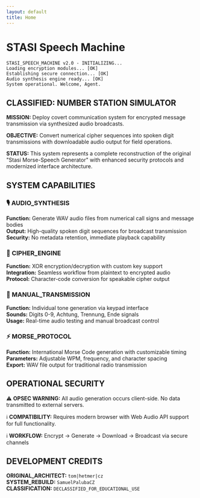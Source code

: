 ```yaml
---
layout: default
title: Home
---
```


# STASI Speech Machine

```
STASI_SPEECH_MACHINE v2.0 - INITIALIZING...
Loading encryption modules... [OK]
Establishing secure connection... [OK]
Audio synthesis engine ready... [OK]
System operational. Welcome, Agent.
```

## CLASSIFIED: NUMBER STATION SIMULATOR

**MISSION:** Deploy covert communication system for encrypted message transmission via synthesized audio broadcasts.

**OBJECTIVE:** Convert numerical cipher sequences into spoken digit transmissions with downloadable audio output for field operations.

**STATUS:** This system represents a complete reconstruction of the original "Stasi Morse-Speech Generator" with enhanced security protocols and modernized interface architecture.

## SYSTEM CAPABILITIES
### 🎙️ AUDIO_SYNTHESIS
**Function:** Generate WAV audio files from numerical call signs and message bodies  
**Output:** High-quality spoken digit sequences for broadcast transmission  
**Security:** No metadata retention, immediate playback capability

### 🔐 CIPHER_ENGINE
**Function:** XOR encryption/decryption with custom key support  
**Integration:** Seamless workflow from plaintext to encrypted audio  
**Protocol:** Character-code conversion for speakable cipher output

### 📡 MANUAL_TRANSMISSION
**Function:** Individual tone generation via keypad interface  
**Sounds:** Digits 0-9, Achtung, Trennung, Ende signals  
**Usage:** Real-time audio testing and manual broadcast control

### ⚡ MORSE_PROTOCOL
**Function:** International Morse Code generation with customizable timing  
**Parameters:** Adjustable WPM, frequency, and character spacing  
**Export:** WAV file output for traditional radio transmission

## OPERATIONAL SECURITY

⚠️ **OPSEC WARNING:** All audio generation occurs client-side. No data transmitted to external servers.

ℹ️ **COMPATIBILITY:** Requires modern browser with Web Audio API support for full functionality.

ℹ️ **WORKFLOW:** Encrypt → Generate → Download → Broadcast via secure channels

## DEVELOPMENT CREDITS

**ORIGINAL_ARCHITECT:** `tom|hetmer|cz`  
**SYSTEM_REBUILD:** `SamuelPalubaCZ`  
**CLASSIFICATION:** `DECLASSIFIED_FOR_EDUCATIONAL_USE`
